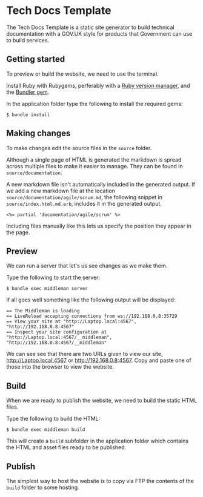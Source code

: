 # Tech Docs Template

The Tech Docs Template is a static site generator to build technical documentation with a GOV.UK style for products that Government can use to build services.

## Getting started

To preview or build the website, we need to use the terminal.

Install Ruby with Rubygems, perferably with a [Ruby version manager](https://www.ruby-lang.org/en/documentation/installation/#managers), and the [Bundler gem](http://bundler.io/).

In the application folder type the following to install the required gems:

```
$ bundle install
```

## Making changes

To make changes edit the source files in the `source` folder.

Although a single page of HTML is generated the markdown is spread across multiple files to make it easier to manage. They can be found in `source/documentation`.

A new markdown file isn't automatically included in the generated output. If we add a new markdown file at the location `source/documentation/agile/scrum.md`, the following snippet in `source/index.html.md.erb`, includes it in the generated output.

```
<%= partial 'documentation/agile/scrum' %>
```

Including files manually like this lets us specify the position they appear in the page.

## Preview

We can run a server that let's us see changes as we make them.

Type the following to start the server:

```
$ bundle exec middleman server
```

If all goes well something like the following output will be displayed:

```
== The Middleman is loading
== LiveReload accepting connections from ws://192.168.0.8:35729
== View your site at "http://Laptop.local:4567", "http://192.168.0.8:4567"
== Inspect your site configuration at "http://Laptop.local:4567/__middleman", "http://192.168.0.8:4567/__middleman"
```

We can see see that there are two URLs given to view our site, http://Laptop.local:4567 or http://192.168.0.8:4567. Copy and paste one of those into the browser to view the website.

## Build

When we are ready to publish the website, we need to build the static HTML files.

Type the following to build the HTML:

```
$ bundle exec middleman build
```

This will create a `build` subfolder in the application folder which contains the HTML and asset files ready to be published.

## Publish

The simplest way to host the website is to copy via FTP the contents of the `build` folder to some hosting.
